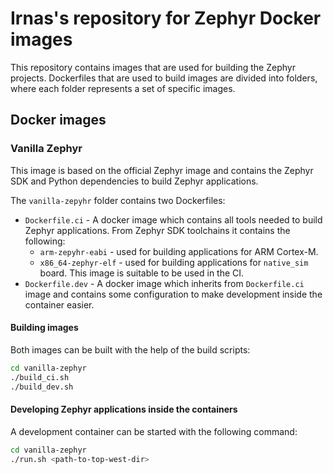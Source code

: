 # Irnas's repository for Zephyr Docker images

This repository contains images that are used for building the Zephyr projects. Dockerfiles that are
used to build images are divided into folders, where each folder represents a set of specific
images.

## Docker images

### Vanilla Zephyr

This image is based on the official Zephyr image and contains the Zephyr SDK and Python dependencies
to build Zephyr applications.

The `vanilla-zepyhr` folder contains two Dockerfiles:

- `Dockerfile.ci` - A docker image which contains all tools needed to build Zephyr applications.
  From Zephyr SDK toolchains it contains the following:
  - `arm-zepyhr-eabi` - used for building applications for ARM Cortex-M.
  - `x86_64-zephyr-elf` - used for building applications for `native_sim` board. This image is
    suitable to be used in the CI.
- `Dockerfile.dev` - A docker image which inherits from `Dockerfile.ci` image and contains some
  configuration to make development inside the container easier.

#### Building images

Both images can be built with the help of the build scripts:

```bash
cd vanilla-zephyr
./build_ci.sh
./build_dev.sh
```

#### Developing Zephyr applications inside the containers

A development container can be started with the following command:

```bash
cd vanilla-zephyr
./run.sh <path-to-top-west-dir>
```

